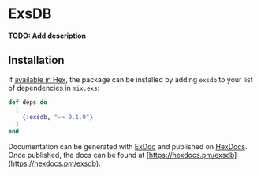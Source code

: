 # ExsDB

**TODO: Add description**

## Installation

If [available in Hex](https://hex.pm/docs/publish), the package can be installed
by adding `exsdb` to your list of dependencies in `mix.exs`:

```elixir
def deps do
  [
    {:exsdb, "~> 0.1.0"}
  ]
end
```

Documentation can be generated with [ExDoc](https://github.com/elixir-lang/ex_doc)
and published on [HexDocs](https://hexdocs.pm). Once published, the docs can
be found at [https://hexdocs.pm/exsdb](https://hexdocs.pm/exsdb).

